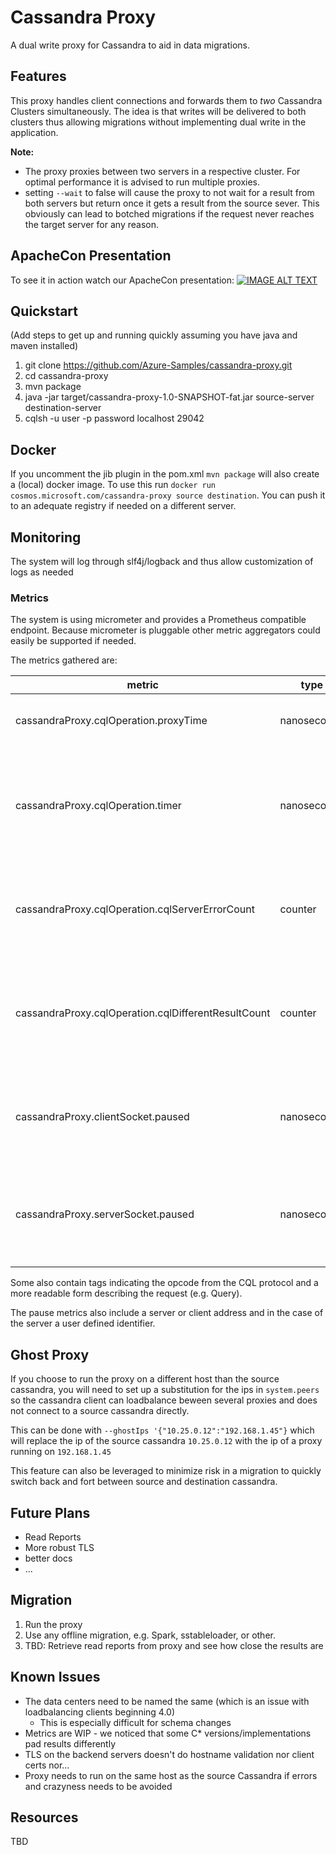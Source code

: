 # Cassandra Proxy

A dual write proxy for Cassandra to aid in data migrations.

## Features

This proxy handles client connections and forwards them to *two* Cassandra
Clusters simultaneously. The idea is that writes will be delivered to both
clusters thus allowing migrations without implementing dual write in the
application.

**Note:** 
* The proxy proxies between two servers in a respective cluster. For optimal performance
it is advised to run multiple proxies.
* setting `--wait` to false will cause the proxy to not wait for a result from both servers but return once it gets 
  a result from the source sever. This obviously can lead to botched migrations if the request
  never reaches the target server for any reason. 

## ApacheCon Presentation
To see it in action watch our ApacheCon presentation:
[![IMAGE ALT TEXT](https://img.youtube.com/vi/fJIkV44p2Cs/0.jpg)](https://youtu.be/fJIkV44p2Cs "Cassandra Data Migration with Dual Write Proxy - German Eichberger")
## Quickstart
(Add steps to get up and running quickly assuming you have java and maven installed)

1. git clone https://github.com/Azure-Samples/cassandra-proxy.git
2. cd cassandra-proxy
3. mvn package
4. java -jar target/cassandra-proxy-1.0-SNAPSHOT-fat.jar source-server destination-server
5. cqlsh  -u user -p password localhost 29042

## Docker
If you uncomment the jib plugin in the pom.xml `mvn package` will also create a (local) docker image. To use this run `docker run cosmos.microsoft.com/cassandra-proxy source destination`. You can push it to an adequate registry if needed on a different server.

## Monitoring
The system will log through slf4j/logback and thus allow customization of logs as needed

### Metrics
The system is using micrometer and provides a Prometheus compatible endpoint. Because micrometer is pluggable other metric aggregators could easily be supported if needed.

The metrics gathered are:

metric | type | Description
--- | --- | ---
cassandraProxy.cqlOperation.proxyTime | nanoseconds | time spend solely for proxy processing
cassandraProxy.cqlOperation.timer | nanoseconds | time spend for the whole request (includes waiting for a response from both C* servers)
cassandraProxy.cqlOperation.cqlServerErrorCount | counter | counts the occurrence of error responses from the server and proxy
cassandraProxy.cqlOperation.cqlDifferentResultCount | counter | counts when the result of the same cql operation differed between the servers
cassandraProxy.clientSocket.paused | nanoseconds | time we need to pause requests to give the client time to catch up
cassandraProxy.serverSocket.paused | nanoseconds | time we need to pause requests to give Cassandra time to catch up

Some also contain tags indicating the opcode from the CQL protocol and a more readable form
describing the request (e.g. Query).  

The pause metrics also include a server or client address and in the case of the server a user defined identifier.

## Ghost Proxy
If you choose to run the proxy on a different host than the source cassandra, you will need to set up
a substitution for the ips in `system.peers` so the cassandra client can loadbalance beween several proxies
and does not connect to a source cassandra directly. 

This can be done with `--ghostIps '{"10.25.0.12":"192.168.1.45"}` which will replace the ip of the source cassandra
`10.25.0.12` with the ip of a proxy running on `192.168.1.45`

This feature can also be leveraged to minimize risk in a migration to quickly switch back and fort between source
and destination cassandra.


## Future Plans
* Read Reports
* More robust TLS
* better docs
* ...

## Migration 
1. Run the proxy
2. Use any offline migration, e.g. Spark, sstableloader, or other.
3. TBD: Retrieve read reports from proxy and see how close the results are

## Known Issues
* The data centers need to be named the same (which is an issue with loadbalancing clients beginning 4.0)
  * This is especially difficult for schema changes
* Metrics are WIP - we noticed that some C* versions/implementations pad results differently
* TLS on the backend servers doesn't do hostname validation nor client certs nor...
* Proxy needs to run on the same host as the source Cassandra if errors and crazyness needs to be avoided

## Resources

TBD

